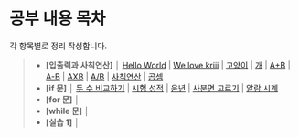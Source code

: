 # 공부 내용 목차

각 항목별로 정리 작성합니다.

> - __[입출력과 사칙연산]__ │
[Hello World](./2557.md) | [We love kriii](./10718.md) | [고양이](./10171.md) | [개](./10172.md) | [A+B](./1000.md) | [A-B](./1001.md) | [AXB](./10998.md) | [A/B](./1008.md) | [사칙연산](./10869.md) | [곱셈](./2588.md)
> - __[if 문]__ │ 
[두 수 비교하기](./1330.md) | [시험 성적](./9498.md) | [윤년](./2753.md) | [사분면 고르기](./14681.md) | [알람 시계](./2884.md)
> - __[for 문]__ │ 
> - __[while 문]__ │ 
> - __[실습 1]__ │ 
